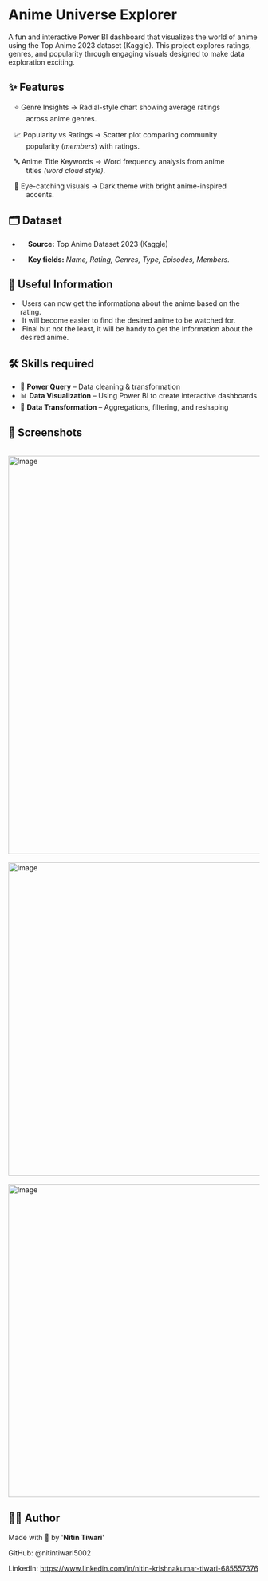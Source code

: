 
# **Anime Universe Explorer**


A fun and interactive Power BI dashboard that visualizes the world of anime using the Top Anime 2023 dataset (Kaggle).
This project explores ratings, genres, and popularity through engaging visuals designed to make data exploration exciting.


## ✨ **Features**

&nbsp;&nbsp;&nbsp;⭐ Genre Insights → Radial-style chart showing average ratings &nbsp;&nbsp;&nbsp;&nbsp;&nbsp;&nbsp;&nbsp;&nbsp;&nbsp;across anime genres. 

&nbsp;&nbsp;&nbsp;📈 Popularity vs Ratings → Scatter plot comparing community &nbsp;&nbsp;&nbsp;&nbsp;&nbsp;&nbsp;&nbsp;&nbsp;&nbsp;popularity (*members*) with ratings. 

&nbsp;&nbsp;&nbsp;🔤 Anime Title Keywords → Word frequency analysis from anime &nbsp;&nbsp;&nbsp;&nbsp;&nbsp;&nbsp;&nbsp;&nbsp;&nbsp;titles *(word cloud style)*.

&nbsp;&nbsp;&nbsp;🎨 Eye-catching visuals → Dark theme with bright anime-inspired &nbsp;&nbsp;&nbsp;&nbsp;&nbsp;&nbsp;&nbsp;&nbsp;&nbsp;accents.


## **🗂 Dataset**

- &nbsp;&nbsp;&nbsp;&nbsp;**Source:** Top Anime Dataset 2023 (Kaggle)

- &nbsp;&nbsp;&nbsp;&nbsp;**Key fields:** *Name, Rating, Genres, Type, Episodes, Members.*

## **🔎 Useful Information**
- &nbsp;Users can now get the informationa about the anime based on the rating.
- &nbsp;It will become easier to find the desired anime to be watched for.
- &nbsp;Final but not the least, it will be handy to get the Information about the desired anime.

## **🛠 Skills required**

- 🔧 **Power Query** – Data cleaning & transformation  
- 📊 **Data Visualization** – Using Power BI to create interactive dashboards  
- 🔄 **Data Transformation** – Aggregations, filtering, and reshaping  


## **📸 Screenshots**

&nbsp;<img width="1426" height="798" alt="Image" src="https://github.com/user-attachments/assets/5546b08e-0198-4291-af03-ef4f4449f956" />
&nbsp;<img width="1117" height="628" alt="Image" src="https://github.com/user-attachments/assets/c7a41cda-51a0-43f2-b89a-a27e25cc9847" />
&nbsp;<img width="1114" height="627" alt="Image" src="https://github.com/user-attachments/assets/22340f77-4a81-444b-9094-906be5277a2e" />
## **👩‍💻 Author**

Made with 💖 by '**Nitin Tiwari**'

GitHub: @nitintiwari5002

LinkedIn: https://www.linkedin.com/in/nitin-krishnakumar-tiwari-685557376
